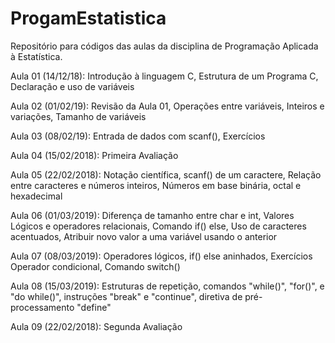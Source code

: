 # ProgamEstatistica
Repositório para códigos das aulas da disciplina de Programação Aplicada à Estatística.
  
Aula 01 (14/12/18): Introdução à linguagem C, Estrutura de um Programa C,
                    Declaração e uso de variáveis
  
Aula 02 (01/02/19): Revisão da Aula 01, Operações entre variáveis,
                    Inteiros e variações, Tamanho de variáveis  
  
Aula 03 (08/02/19): Entrada de dados com scanf(), Exercícios  
  
Aula 04 (15/02/2018): Primeira Avaliação  
  
Aula 05 (22/02/2018): Notação científica, scanf() de um caractere,
                      Relação entre caracteres e números inteiros,
                      Números em base binária, octal e hexadecimal
                      
Aula 06 (01/03/2019): Diferença de tamanho entre char e int, 
                      Valores Lógicos e operadores relacionais,
                      Comando if() else, Uso de caracteres acentuados,
                      Atribuir novo valor a uma variável usando o anterior
                      
Aula 07 (08/03/2019): Operadores lógicos, if() else aninhados, Exercícios
                      Operador condicional, Comando switch()
                      
Aula 08 (15/03/2019): Estruturas de repetição, comandos "while()", "for()",
                      e "do while()", instruções "break" e "continue",
                      diretiva de pré-processamento "define"
                      
Aula 09 (22/02/2018): Segunda Avaliação  
